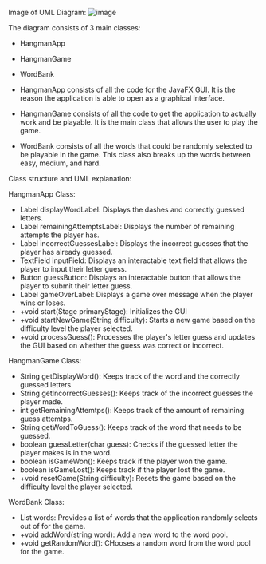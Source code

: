 Image of UML Diagram:
![image](https://github.com/user-attachments/assets/95e2869a-4e97-4fb6-a6dc-8aef94169729)

The diagram consists of 3 main classes:
- HangmanApp
- HangmanGame
- WordBank

- HangmanApp consists of all the code for the JavaFX GUI. It is the reason the application is able to open as a graphical interface.
- HangmanGame consists of all the code to get the application to actually work and be playable. It is the main class that allows the user to play the game.
- WordBank consists of all the words that could be randomly selected to be playable in the game. This class also breaks up the words between easy, medium, and hard. 

Class structure and UML explanation:

HangmanApp Class:
- Label displayWordLabel: Displays the dashes and correctly guessed letters.
- Label remainingAttemptsLabel: Displays the number of remaining attempts the player has.
- Label incorrectGuessesLabel: Displays the incorrect guesses that the player has already guessed.
- TextField inputField: Displays an interactable text field that allows the player to input their letter guess.
- Button guessButton: Displays an interactable button that allows the player to submit their letter guess.
- Label gameOverLabel: Displays a game over message when the player wins or loses. 
- +void start(Stage primaryStage): Initializes the GUI
- +void startNewGame(String difficulty): Starts a new game based on the difficulty level the player selected.
- +void processGuess(): Processes the player's letter guess and updates the GUI based on whether the guess was correct or incorrect.

HangmanGame Class:
- String getDisplayWord(): Keeps track of the word and the correctly guessed letters.
- String getIncorrectGuesses(): Keeps track of the incorrect guesses the player made.
- int getRemainingAttemtps(): Keeps track of the amount of remaining guess attemtps.
- String getWordToGuess(): Keeps track of the word that needs to be guessed.
- boolean guessLetter(char guess): Checks if the guessed letter the player makes is in the word.
- boolean isGameWon(): Keeps track if the player won the game.
- boolean isGameLost(): Keeps track if the player lost the game.
- +void resetGame(String difficulty): Resets the game based on the difficulty level the player selected.

WordBank Class: 
- List<String> words: Provides a list of words that the application randomly selects out of for the game. 
- +void addWord(string word): Add a new word to the word pool.
- +void getRandomWord(): CHooses a random word from the word pool for the game.

